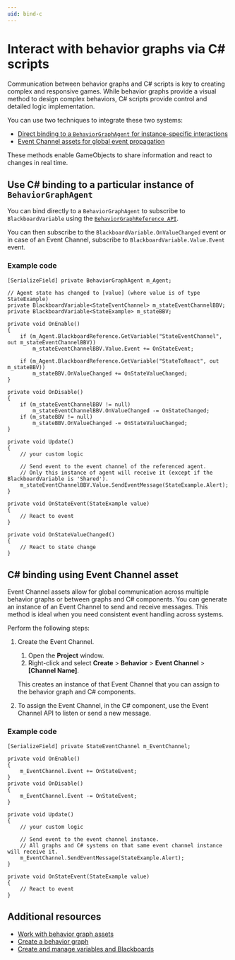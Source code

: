 ```yaml
---
uid: bind-c
---
```


# Interact with behavior graphs via C# scripts

Communication between behavior graphs and C# scripts is key to creating complex and responsive games. While behavior graphs provide a visual method to design complex behaviors, C# scripts provide control and detailed logic implementation.

You can use two techniques to integrate these two systems:

* [Direct binding to a `BehaviorGraphAgent` for instance-specific interactions](#use-c-binding-to-a-particular-instance-of-behaviorgraphagent)
* [Event Channel assets for global event propagation](#c-binding-using-event-channel-asset)

These methods enable GameObjects to share information and react to changes in real time.

## Use C# binding to a particular instance of `BehaviorGraphAgent`

You can bind directly to a `BehaviorGraphAgent` to subscribe to `BlackboardVariable` using the [`BehaviorGraphReference API`](https://docs.unity3d.com/Packages/com.unity.behavior@1.0/api/Unity.Behavior.BlackboardReference.html#methods).

You can then subscribe to the `BlackboardVariable.OnValueChanged` event or in case of an Event Channel, subscribe to `BlackboardVariable.Value.Event` event.

### Example code

```
[SerializeField] private BehaviorGraphAgent m_Agent;

// Agent state has changed to [value] (where value is of type StateExample)
private BlackboardVariable<StateEventChannel> m_stateEventChannelBBV;
private BlackboardVariable<StateExample> m_stateBBV;

private void OnEnable()
{
    if (m_Agent.BlackboardReference.GetVariable("StateEventChannel", out m_stateEventChannelBBV))
        m_stateEventChannelBBV.Value.Event += OnStateEvent;

    if (m_Agent.BlackboardReference.GetVariable("StateToReact", out m_stateBBV))
        m_stateBBV.OnValueChanged += OnStateValueChanged;
}

private void OnDisable()
{
    if (m_stateEventChannelBBV != null)
        m_stateEventChannelBBV.OnValueChanged -= OnStateChanged;
    if (m_stateBBV != null)
        m_stateBBV.OnValueChanged -= OnStateValueChanged;
}

private void Update()
{
    // your custom logic

    // Send event to the event channel of the referenced agent.
    // Only this instance of agent will receive it (except if the BlackboardVariable is 'Shared').
    m_stateEventChannelBBV.Value.SendEventMessage(StateExample.Alert);
}

private void OnStateEvent(StateExample value)
{
    // React to event
}

private void OnStateValueChanged()
{
    // React to state change
}
```

## C# binding using Event Channel asset

Event Channel assets allow for global communication across multiple behavior graphs or between graphs and C# components. You can generate an instance of an Event Channel to send and receive messages. This method is ideal when you need consistent event handling across systems.

Perform the following steps:

1. Create the Event Channel.
   1. Open the **Project** window.
   1. Right-click and select **Create** > **Behavior** > **Event Channel** > **[Channel Name]**.

   This creates an instance of that Event Channel that you can assign to the behavior graph and C# components.

1. To assign the Event Channel, in the C# component, use the Event Channel API to listen or send a new message.

### Example code

```
[SerializeField] private StateEventChannel m_EventChannel;

private void OnEnable()
{
    m_EventChannel.Event += OnStateEvent;
}
private void OnDisable()
{
    m_EventChannel.Event -= OnStateEvent;
}

private void Update()
{
    // your custom logic

    // Send event to the event channel instance.
    // All graphs and C# systems on that same event channel instance will receive it.
    m_EventChannel.SendEventMessage(StateExample.Alert);
}

private void OnStateEvent(StateExample value)
{
    // React to event
}
```
## Additional resources

* [Work with behavior graph assets](behavior-graph-assets.md)
* [Create a behavior graph](create-behavior-graph.md)
* [Create and manage variables and Blackboards](blackboard-variables.md)
